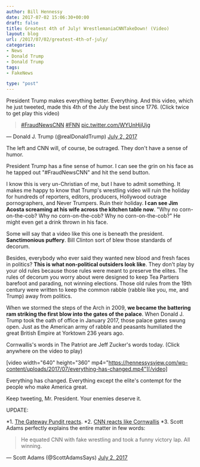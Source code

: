 ```yaml
---
author: Bill Hennessy
date: 2017-07-02 15:06:30+00:00
draft: false
title: Greatest 4th of July! WrestlemaniaCNNTakeDown! (Video)
layout: blog
url: /2017/07/02/greatest-4th-of-july/
categories:
- News
- Donald Trump
- Donald Trump
tags:
- FakeNews

type: "post"
---
```


President Trump makes everything better. Everything. And this video, which he just tweeted, made this 4th of the July the best since 1776. (Click twice to get play this video)



> 

> 
> [#FraudNewsCNN](https://twitter.com/hashtag/FraudNewsCNN?src=hash) [#FNN](https://twitter.com/hashtag/FNN?src=hash) [pic.twitter.com/WYUnHjjUjg](https://t.co/WYUnHjjUjg)
> 
> 
— Donald J. Trump (@realDonaldTrump) [July 2, 2017](https://twitter.com/realDonaldTrump/status/881503147168071680)





The left and CNN will, of course, be outraged. They don't have a sense of humor.

President Trump has a fine sense of humor. I can see the grin on his face as he tapped out "#FraudNewsCNN" and hit the send button.

I know this is very un-Christian of me, but I have to admit something. It makes me happy to know that Trump's wrestling video will ruin the holiday for hundreds of reporters, editors, producers, Hollywood outrage pornographers, and Never Trumpers. Ruin their holiday. **I can see Jim Acosta screaming at his wife across the kitchen table now**. "Why no corn-on-the-cob? Why no corn-on-the-cob? Why no corn-on-the-cob?" He might even get a drink thrown in his face.

Some will say that a video like this one is beneath the president. **Sanctimonious puffery**. Bill Clinton sort of blew those standards of decorum.

Besides, everybody who ever said they wanted new blood and fresh faces in politics? **This is what non-political outsiders look like**. They don't play by your old rules because those rules were meant to preserve the elites. The rules of decorum you worry about were designed to keep Tea Partiers barefoot and parading, not winning elections. Those old rules from the 19th century were written to keep the common rabble (rabble like you, me, and Trump) away from politics.

When we stormed the steps of the Arch in 2009, **we became the battering ram striking the first blow into the gates of the palace**. When Donald J. Trump took the oath of office in January 2017, those palace gates swung open. Just as the American army of rabble and peasants humiliated the great British Empire at Yorktown 236 years ago.

Cornwallis's words in The Patriot are Jeff Zucker's words today. (Click anywhere on the video to play)

[video width="640" height="360" mp4="https://hennessysview.com/wp-content/uploads/2017/07/everything-has-changed.mp4"][/video]

Everything has changed. Everything except the elite's contempt for the people who make America great.

Keep tweeting, Mr. President. Your enemies deserve it.

UPDATE:




*1. [The Gateway Pundit reacts](https://www.thegatewaypundit.com/2017/07/breaking-trump-tweets-video-bodyslamming-liberal-media/).
*2. [CNN reacts like Cornwallis](https://www.thegatewaypundit.com/2017/07/body-slammed-cnn-lashes-potus-trump-juvenile-behavior-far-dignity-office/)
*3. Scott Adams perfectly explains the entire matter in few words:






> 

> 
> He equated CNN with fake wrestling and took a funny victory lap. All winning.
> 
> 
— Scott Adams (@ScottAdamsSays) [July 2, 2017](https://twitter.com/ScottAdamsSays/status/881535330431533056)




